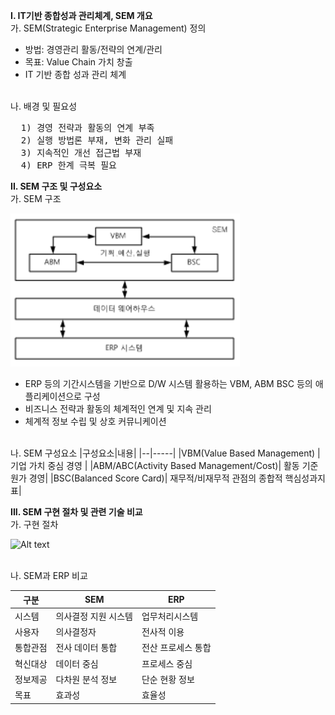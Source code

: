 <strong>I. IT기반 종합성과 관리체계, SEM 개요</strong>
<br>가. SEM(Strategic Enterprise Management) 정의
  - 방법: 경영관리 활동/전략의 연계/관리
  - 목표: Value Chain 가치 창출
  - IT 기반 종합 성과 관리 체계

<br>나. 배경 및 필요성<br>
<pre>
  1) 경영 전략과 활동의 연계 부족
  2) 실행 방법론 부재, 변화 관리 실패
  3) 지속적인 개선 접근법 부재
  4) ERP 한계 극복 필요
</pre>

<strong>II. SEM 구조 및 구성요소</strong>
<br>가. SEM 구조
</pre>

![Alt text](images/image.png)

 - ERP 등의 기간시스템을 기반으로 D/W 시스템 활용하는 VBM, ABM BSC 등의 애플리케이션으로 구성
 - 비즈니스 전략과 활동의 체계적인 연계 및 지속 관리
 - 체계적 정보 수립 및 상호 커뮤니케이션

<br>나. SEM 구성요소
|구성요소|내용|
|--|-----|
|VBM(Value Based Management) | 기업 가치 중심 경영 |
|ABM/ABC(Activity Based Management/Cost)| 활동 기준 원가 경영|
|BSC(Balanced Score Card)| 재무적/비재무적 관점의 종합적 핵심성과지표|

<strong>III. SEM 구현 절차 및 관련 기술 비교</strong>
<br>가. 구현 절차

![Alt text](images/image-4.png)


<br>나. SEM과 ERP 비교

|구분|SEM|ERP|
|--|--|--|
|시스템|의사결정 지원 시스템|업무처리시스템|
|사용자|의사결정자|전사적 이용|
|통합관점|전사 데이터 통합|전산 프로세스 통합|
|혁신대상|데이터 중심|프로세스 중심|
|정보제공|다차원 분석 정보|단순 현황 정보|
|목표|효과성|효율성|